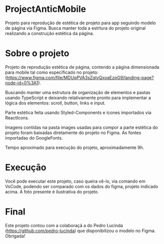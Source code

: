 # ProjectAnticMobile

Projeto para reprodução de estética de projeto para app seguindo modelo de página via Figma. Busca manter toda a estrtura do projeto original realizando a construção estética da página.

# Sobre o projeto

Projeto de reprodução estética de página, contendo a página dimensionada para mobile tal como especificado no projeto: (https://www.figma.com/file/MDUqPVA3sZqIvQxoaEzpG9/landing-page?node-id=0%3A1).

Buscando manter uma estrutura de organização de elementos e pastas usando TypeScript e deixando relativamente pronto para implementar a lógica dos elementos: scroll, button, links e input. 

Parte estética feita usando Styled-Components e ícones importados via ReactIcons.

Imagens contidas na pasta images usadas para compor a parte estética do projeto foram baixadas diretamente do projeto no Figma. As fontes importadas do GoogleFonts.

Tempo aproximado para execução do projeto, aproximadamente 9h.

# Execução

Você pode executar este projeto, caso queira vê-lo, via comando em VsCode, podendo ser comparado com os dados do figma, projeto indicado acima. A foto presente é ilustrativa do projeto.

# Final

Este projeto contou com a colaboraçã a do Pedro Lucinda (https://github.com/pedro-lucinda) que disponibilizou o modelo no Figma. Obrigada!